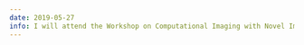 ```yaml
---
date: 2019-05-27
info: I will attend the Workshop on Computational Imaging with Novel Image Modalities (<a href="http://clim.inria.fr/workshop.htm">CLIM</a>) in Rennes!
---
```


